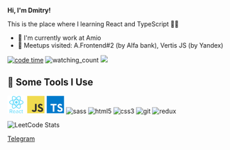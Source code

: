 **Hi, I'm Dmitry!**

This is the place where I learning React and TypeScript 👨‍💻

- 🌱 I'm currently work at Amio
- 👥 Meetups visited: A.Frontend#2 (by Alfa bank), Vertis JS (by Yandex)

[![code time](https://wakatime.com/badge/user/658672d9-b0f4-42f2-a9bc-450622dcfde5.svg)](https://wakatime.com/@658672d9-b0f4-42f2-a9bc-450622dcfde5)
<img src="https://komarev.com/ghpvc/?username=losevo&color=brightgreen" alt="watching_count" />
![](https://www.codewars.com/users/losevo/badges/micro)

<h2>🚀 Some Tools I Use</h2>
<p align="left">

<img src="https://raw.githubusercontent.com/devicons/devicon/master/icons/react/react-original-wordmark.svg" alt="react" width="40" height="40" />
<img src="https://raw.githubusercontent.com/devicons/devicon/master/icons/javascript/javascript-original.svg" alt="javascript" width="40" height="40" />
<img src="https://raw.githubusercontent.com/devicons/devicon/master/icons/typescript/typescript-original.svg" alt="typescript" width="40" height="40" />
<img src="https://cdn.jsdelivr.net/gh/devicons/devicon@latest/icons/sass/sass-original.svg" alt="sass" width="40" height="40" />          
<img src="https://cdn.jsdelivr.net/gh/devicons/devicon/icons/html5/html5-original.svg" alt="html5" width="40" height="40" />
<img src="https://cdn.jsdelivr.net/gh/devicons/devicon/icons/css3/css3-original.svg" alt="css3" width="40" height="40" />
<img src="https://cdn.jsdelivr.net/gh/devicons/devicon/icons/git/git-original.svg" alt="git" width="40" height="40" />
<img src="https://cdn.jsdelivr.net/gh/devicons/devicon@latest/icons/redux/redux-original.svg" alt="redux" width="40" height="40" />

![LeetCode Stats](https://leetcard.jacoblin.cool/losevo?theme=nord&font=Ubuntu&ext=heatmap)

[Telegram](https://t.me/davarenya)

